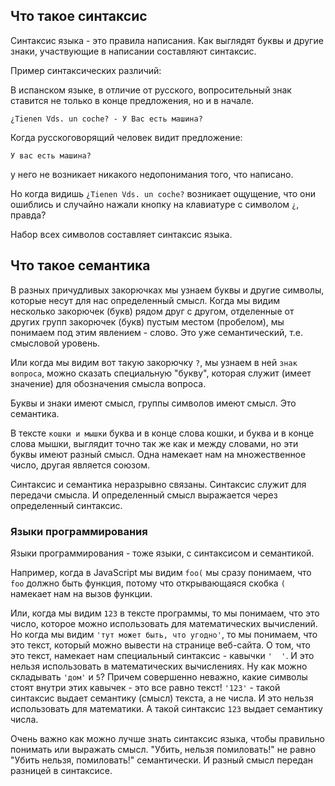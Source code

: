 ## Что такое синтаксис

Синтаксис языка - это правила написания. Как выглядят буквы и другие знаки, участвующие в написании составляют синтаксис.

Пример синтаксических различий:

В испанском языке, в отличие от русского, вопросительный знак ставится не только в конце предложения, но и в начале.

```¿Tienen Vds. un coche? - У Вас есть машина?```

Когда русскоговорящий человек видит предложение:

```У вас есть машина?```

у него не возникает никакого недопонимания того, что написано.

Но когда видишь ```¿Tienen Vds. un coche?``` возникает ощущение, что они ошиблись и случайно нажали кнопку на клавиатуре с символом `¿`, правда?

Набор всех символов составляет синтаксис языка.

## Что такое семантика

В разных причудливых закорючках мы узнаем буквы и другие символы, которые несут для нас определенный смысл. Когда мы видим несколько закорючек (букв) рядом друг с другом, отделенные от других групп закорючек (букв) пустым местом (пробелом), мы понимаем под этим явлением - слово. Это уже семантический, т.е. смысловой уровень.

Или когда мы видим вот такую закорючку `?`, мы узнаем в ней `знак вопроса`, можно сказать специальную "букву", которая служит (имеет значение) для обозначения смысла вопроса.

Буквы и знаки имеют смысл, группы символов имеют смысл. Это семантика.

В тексте `кошки и мышки` буква и в конце слова кошки, и буква и в конце слова мышки, выглядит точно так же как и между словами, но эти буквы имеют разный смысл. Одна намекает нам на множественное число, другая является союзом.

Синтаксис и семантика неразрывно связаны. Синтаксис служит для передачи смысла. И определенный смысл выражается через определенный синтаксис.

### Языки программирования

Языки программирования - тоже языки, с синтаксисом и семантикой.

Например, когда в JavaScript мы видим `foo(` мы сразу понимаем, что `foo` должно быть функция, потому что открывающаяся скобка `(` намекает нам на вызов функции.

Или, когда мы видим `123` в тексте программы, то мы понимаем, что это число, которое можно использовать для математических вычислений. Но когда мы видим `'тут может быть, что угодно'`, то мы понимаем, что это текст, который можно вывести на странице веб-сайта. О том, что это текст, намекает нам специальный синтаксис - кавычки `'  '`. И это нельзя использовать в математических вычислениях. Ну как можно складывать `'дом'` и `5`? Причем совершенно неважно, какие символы стоят внутри этих кавычек - это все равно текст! `'123'` - такой синтаксис выдает семантику (смысл) текста, а не числа. И это нельзя использовать для математики. А такой синтаксис `123` выдает семантику числа.

Очень важно как можно лучше знать синтаксис языка, чтобы правильно понимать или выражать смысл. "Убить, нельзя помиловать!" не равно "Убить нельзя, помиловать!" семантически. И разный смысл передан разницей в синтаксисе.
